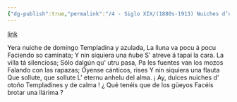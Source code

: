 ```yaml
---
{"dg-publish":true,"permalink":"/4 - Siglo XIX/(1880s-1913) Nuiches d’otoño/","tags":["#Siglo_19","central","Ricardo_García_Rendueles_y_González","escrito","Gijón","poema"]}
---
```


[link](https://asturies.com/cavedaynava/nuicheso.txt)

Yera nuiche de domingo
Templadina y azulada, 
La lluna va pocu á pocu
Faciendo so caminata; 
Y nin siquiera una ñube 
S' atreve á tapai la cara. 
La villa tá silenciosa; 
Sólo dalgún qu' utru pasa,
Pa les fuentes van los mozos 
Falando con las rapazas; 
Óyense cánticos, rises 
Y nin siquiera una flauta 
Que sollute, que sollute 
L' eternu anhelu del alma. 
¡ Ay, dulces nuiches d' otoño 
Templadines y de calma ! 
¿ Qué tenéis que de los güeyos 
Facéis brotar una llárima ?